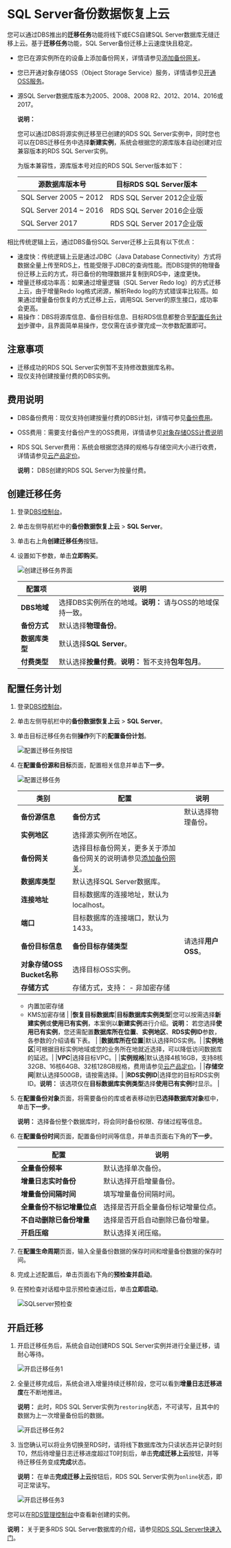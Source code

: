 # SQL Server备份数据恢复上云

您可以通过DBS推出的**迁移任务**功能将线下或ECS自建SQL Server数据库无缝迁移上云。基于**迁移任务**功能，SQL Server备份迁移上云速度快且稳定。

-   您已在源实例所在的设备上添加备份网关，详情请参见[添加备份网关](~~93250~~)。
-   您已开通对象存储OSS（Object Storage Service）服务，详情请参见[开通OSS服务](/intl.zh-CN/快速入门/开通OSS服务.md)。
-   源SQL Server数据库版本为2005、2008、2008 R2、2012、2014、2016或2017。

    **说明：**

    您可以通过DBS将源实例迁移至已创建的RDS SQL Server实例中，同时您也可以在DBS迁移任务中选择**新建实例**，系统会根据您的源库版本自动创建对应兼容版本的RDS SQL Server实例。

    为版本兼容性，源库版本号对应的RDS SQL Server版本如下：

    |源数据库版本号|目标RDS SQL Server版本|
    |-------|------------------|
    |SQL Server 2005 ~ 2012|RDS SQL Server 2012企业版|
    |SQL Server 2014 ~ 2016|RDS SQL Server 2016企业版|
    |SQL Server 2017|RDS SQL Server 2017企业版|


相比传统逻辑上云，通过DBS备份SQL Server迁移上云具有以下优点：

-   速度快：传统逻辑上云是通过JDBC（Java Database Connectivity）方式将数据全量上传至RDS上，性能受限于JDBC的查询性能。而DBS提供的物理备份迁移上云的方式，将已备份的物理数据并复制到RDS中，速度更快。
-   增量迁移成功率高：如果通过增量逻辑（SQL Server Redo log）的方式迁移上云，由于增量Redo log格式闭源，解析Redo log的方式错误率比较高。如果通过增量备份恢复的方式迁移上云，调用SQL Server的原生接口，成功率会更高。
-   易操作：DBS将源库信息、备份目标信息、目标RDS信息都整合至[配置任务计划](#section_c3m_fsu_45q)步骤中，且界面简单易操作，您仅需在该步骤完成一次参数配置即可。

## 注意事项

-   迁移成功的RDS SQL Server实例暂不支持修改数据库名称。
-   现仅支持创建按量付费的DBS实例。

## 费用说明

-   DBS备份费用：现仅支持创建按量付费的DBS计划，详情可参见[备份费用]()。
-   OSS费用：需要支付备份产生的OSS费用，详情请参见[对象存储OSS计费说明](~~59636~~)
-   RDS SQL Server费用：系统会根据您选择的规格与存储空间大小进行收费，详情请参见[云产品定价](https://www.aliyun.com/price/product?spm=a2c4g.11186623.2.15.7cf82c6cB7e84X#/rds/detail)。

    **说明：** DBS创建的RDS SQL Server为按量付费。


## 创建迁移任务

1.  登录[DBS控制台](https://dbs.console.aliyun.com/)。

2.  单击左侧导航栏中的**备份数据恢复上云** \> **SQL Server**。

3.  单击右上角**创建迁移任务**按钮。

4.  设置如下参数，单击**立即购买**。

    ![创建迁移任务界面](https://static-aliyun-doc.oss-accelerate.aliyuncs.com/assets/img/zh-CN/5132269951/p162855.png)

    |配置项|说明|
    |---|--|
    |**DBS地域**|选择DBS实例所在的地域。**说明：** 请与OSS的地域保持一致。 |
    |**备份方式**|默认选择**物理备份**。|
    |**数据库类型**|默认选择**SQL Server**。|
    |**付费类型**|默认选择**按量付费**。**说明：** 暂不支持**包年包月**。 |


## 配置任务计划

1.  登录[DBS控制台](https://dbs.console.aliyun.com/)。

2.  单击左侧导航栏中的**备份数据恢复上云** \> **SQL Server**。

3.  单击目标迁移任务右侧**操作**列下的**配置备份计划**。

    ![配置迁移任务按钮](https://static-aliyun-doc.oss-accelerate.aliyuncs.com/assets/img/zh-CN/5132269951/p162928.png)

4.  在**配置备份源和目标**页面，配置相关信息并单击**下一步**。

    ![配置迁移任务](https://static-aliyun-doc.oss-accelerate.aliyuncs.com/assets/img/zh-CN/2819420061/p162946.png)

    |类别|配置|说明|
    |--|--|--|
    |**备份源信息**|**备份方式**|默认选择物理备份。|
    |**实例地区**|选择源实例所在地区。|
    |**备份网关**|选择目标备份网关，更多关于添加备份网关的说明请参见[添加备份网关](~~93250~~)。|
    |**数据库类型**|默认选择SQL Server数据库。|
    |**连接地址**|目标数据库的连接地址，默认为localhost。|
    |**端口**|目标数据库的连接端口，默认为1433。|
    |**备份目标信息**|**备份目标存储类型**|请选择**用户OSS**。|
    |**对象存储OSS Bucket名称**|选择目标OSS实例。|
    |**存储方式**|存储方式，支持：    -   非加密存储
    -   内置加密存储
    -   KMS加密存储 |
    |**恢复目标数据库**|**目标数据库实例类型**|您可以按需选择**新建实例**或**使用已有实例**，本案例以**新建实例**进行介绍。**说明：** 若您选择**使用已有实例**，您还需配置**数据库所在位置**、**实例地区**、**RDS实例ID**参数，各参数的介绍请看下表。 |
    |**数据库所在位置**|默认选择RDS实例。|
    |**实例地区**|可根据目标实例地域或您的业务所在地就近选择，可以降低访问数据库的延迟。|
    |**VPC**|选择目标VPC。|
    |**实例规格**|默认选择4核16GB，支持8核32GB、16核64GB、32核128GB规格，费用请参见[云产品定价](https://www.aliyun.com/price/product?spm=a2c4g.11186623.2.15.7cf82c6cB7e84X#/rds/detail)。|
    |**存储空间**|默认选择500GB，请按需选择。|
    |**RDS实例ID**|选择您的目标RDS实例ID。**说明：** 该选项仅在**目标数据库实例类型**选择**使用已有实例**时显示。 |

5.  在**配置备份对象**页面，将需要备份的库或者表移动到**已选择数据库对象**框中，单击**下一步**。

    **说明：** 选择备份整个数据库时，将会同时备份权限、存储过程等信息。

6.  在**配置备份时间**页面，配置备份时间等信息，并单击页面右下角的**下一步**。

    |配置|说明|
    |--|--|
    |**全量备份频率**|默认选择单次备份。|
    |**增量日志实时备份**|默认选择开启增量备份。|
    |**增量备份间隔时间**|填写增量备份间隔时间。|
    |**全量备份不标记增量位点**|选择是否开启全量备份标记增量位点。|
    |**不自动删除已备份增量**|选择是否开启自动删除已备份增量。|
    |**开启压缩**|默认选择关闭压缩。|

7.  在**配置生命周期**页面，输入全量备份数据的保存时间和增量备份数据的保存时间。

8.  完成上述配置后，单击页面右下角的**预检查并启动**。

9.  在预检查对话框中显示预检查通过后，单击**立即启动**。

    ![SQLserver预检查](https://static-aliyun-doc.oss-accelerate.aliyuncs.com/assets/img/zh-CN/5132269951/p163728.png)


## 开启迁移

1.  开启迁移任务后，系统会自动创建RDS SQL Server实例并进行全量迁移，请耐心等待。

    ![开启迁移任务1](https://static-aliyun-doc.oss-accelerate.aliyuncs.com/assets/img/zh-CN/5132269951/p163779.png)

2.  全量迁移完成后，系统会进入增量持续迁移阶段，您可以看到**增量日志迁移进度**在不断地推进。

    **说明：** 此时，RDS SQL Server实例为`restoring`状态，不可读写，且其中的数据为上一次增量备份后的数据。

    ![开启迁移任务2](https://static-aliyun-doc.oss-accelerate.aliyuncs.com/assets/img/zh-CN/5132269951/p163781.png)

3.  当您确认可以将业务切换至RDS时，请将线下数据库改为只读状态并记录时刻T0，然后待增量日志迁移进度超过T0时刻后，单击**完成迁移上云**按钮，并等待迁移任务变成**完成**状态。

    **说明：** 在单击**完成迁移上云**按钮后，RDS SQL Server实例为`online`状态，即可正常读写。

    ![开启迁移任务3](https://static-aliyun-doc.oss-accelerate.aliyuncs.com/assets/img/zh-CN/6132269951/p163792.png)


您可以在[RDS管理控制台](https://rds.console.aliyun.com/)中查看新创建的实例。

**说明：** 关于更多RDS SQL Server数据库的介绍，请参见[RDS SQL Server快速入门](~~26140~~)。

